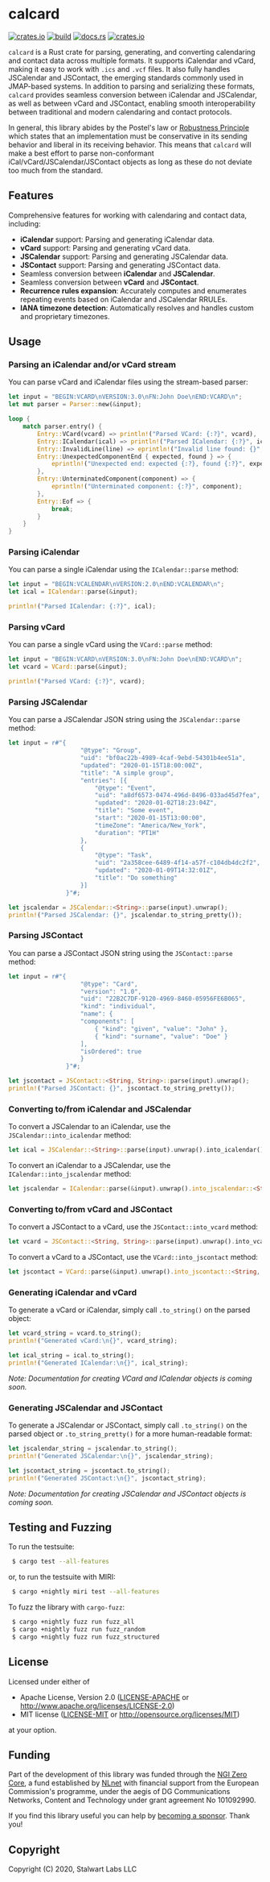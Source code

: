 # calcard

[![crates.io](https://img.shields.io/crates/v/calcard)](https://crates.io/crates/calcard)
[![build](https://github.com/stalwartlabs/calcard/actions/workflows/rust.yml/badge.svg)](https://github.com/stalwartlabs/calcard/actions/workflows/rust.yml)
[![docs.rs](https://img.shields.io/docsrs/calcard)](https://docs.rs/calcard)
[![crates.io](https://img.shields.io/crates/l/calcard)](http://www.apache.org/licenses/LICENSE-2.0)

`calcard` is a Rust crate for parsing, generating, and converting calendaring and contact data across multiple formats. It supports iCalendar and vCard, making it easy to work with `.ics` and `.vcf` files. It also fully handles JSCalendar and JSContact, the emerging standards commonly used in JMAP-based systems. In addition to parsing and serializing these formats, `calcard` provides seamless conversion between iCalendar and JSCalendar, as well as between vCard and JSContact, enabling smooth interoperability between traditional and modern calendaring and contact protocols.

In general, this library abides by the Postel's law or [Robustness Principle](https://en.wikipedia.org/wiki/Robustness_principle) which states that an implementation must be conservative in its sending behavior and liberal in its receiving behavior. This means that `calcard` will make a best effort to parse non-conformant iCal/vCard/JSCalendar/JSContact objects as long as these do not deviate too much from the standard.

## Features

Comprehensive features for working with calendaring and contact data, including:

- **iCalendar** support: Parsing and generating iCalendar data.
- **vCard** support: Parsing and generating vCard data.
- **JSCalendar** support: Parsing and generating JSCalendar data.
- **JSContact** support: Parsing and generating JSContact data.
- Seamless conversion between **iCalendar** and **JSCalendar**.
- Seamless conversion between **vCard** and **JSContact**.
- **Recurrence rules expansion**: Accurately computes and enumerates repeating events based on iCalendar and JSCalendar RRULEs.
- **IANA timezone detection**: Automatically resolves and handles custom and proprietary timezones.

## Usage

### Parsing an iCalendar and/or vCard stream

You can parse vCard and iCalendar files using the stream-based parser:

```rust
let input = "BEGIN:VCARD\nVERSION:3.0\nFN:John Doe\nEND:VCARD\n";
let mut parser = Parser::new(&input);

loop {
    match parser.entry() {
        Entry::VCard(vcard) => println!("Parsed VCard: {:?}", vcard),
        Entry::ICalendar(ical) => println!("Parsed ICalendar: {:?}", ical),
        Entry::InvalidLine(line) => eprintln!("Invalid line found: {}", line),
        Entry::UnexpectedComponentEnd { expected, found } => {
            eprintln!("Unexpected end: expected {:?}, found {:?}", expected, found);
        },
        Entry::UnterminatedComponent(component) => {
            eprintln!("Unterminated component: {:?}", component);
        },
        Entry::Eof => {
            break;
        }
    }
}
```

### Parsing iCalendar

You can parse a single iCalendar using the `ICalendar::parse` method:

```rust
let input = "BEGIN:VCALENDAR\nVERSION:2.0\nEND:VCALENDAR\n";
let ical = ICalendar::parse(&input);

println!("Parsed ICalendar: {:?}", ical);
```

### Parsing vCard

You can parse a single vCard using the `VCard::parse` method:

```rust
let input = "BEGIN:VCARD\nVERSION:3.0\nFN:John Doe\nEND:VCARD\n";
let vcard = VCard::parse(&input);

println!("Parsed VCard: {:?}", vcard);
```
### Parsing JSCalendar

You can parse a JSCalendar JSON string using the `JSCalendar::parse` method:

```rust
let input = r#"{
                    "@type": "Group",
                    "uid": "bf0ac22b-4989-4caf-9ebd-54301b4ee51a",
                    "updated": "2020-01-15T18:00:00Z",
                    "title": "A simple group",
                    "entries": [{
                        "@type": "Event",
                        "uid": "a8df6573-0474-496d-8496-033ad45d7fea",
                        "updated": "2020-01-02T18:23:04Z",
                        "title": "Some event",
                        "start": "2020-01-15T13:00:00",
                        "timeZone": "America/New_York",
                        "duration": "PT1H"
                    },
                    {
                        "@type": "Task",
                        "uid": "2a358cee-6489-4f14-a57f-c104db4dc2f2",
                        "updated": "2020-01-09T14:32:01Z",
                        "title": "Do something"
                    }]
                }"#;

let jscalendar = JSCalendar::<String>::parse(input).unwrap();
println!("Parsed JSCalendar: {}", jscalendar.to_string_pretty());
```

### Parsing JSContact

You can parse a JSContact JSON string using the `JSContact::parse` method:

```rust
let input = r#"{
                    "@type": "Card",
                    "version": "1.0",
                    "uid": "22B2C7DF-9120-4969-8460-05956FE6B065",
                    "kind": "individual",
                    "name": {
                    "components": [
                        { "kind": "given", "value": "John" },
                        { "kind": "surname", "value": "Doe" }
                    ],
                    "isOrdered": true
                    }
                }"#;

let jscontact = JSContact::<String, String>::parse(input).unwrap();
println!("Parsed JSContact: {}", jscontact.to_string_pretty());
```

### Converting to/from iCalendar and JSCalendar

To convert a JSCalendar to an iCalendar, use the `JSCalendar::into_icalendar` method:

```rust
let ical = JSCalendar::<String>::parse(input).unwrap().into_icalendar().unwrap();
```

To convert an iCalendar to a JSCalendar, use the `ICalendar::into_jscalendar` method:

```rust
let jscalendar = ICalendar::parse(&input).unwrap().into_jscalendar::<String>().unwrap();
```

### Converting to/from vCard and JSContact

To convert a JSContact to a vCard, use the `JSContact::into_vcard` method:

```rust
let vcard = JSContact::<String, String>::parse(input).unwrap().into_vcard().unwrap();
```

To convert a vCard to a JSContact, use the `VCard::into_jscontact` method:

```rust
let jscontact = VCard::parse(&input).unwrap().into_jscontact::<String, String>().unwrap();
```

### Generating iCalendar and vCard

To generate a vCard or iCalendar, simply call `.to_string()` on the parsed object:

```rust
let vcard_string = vcard.to_string();
println!("Generated vCard:\n{}", vcard_string);

let ical_string = ical.to_string();
println!("Generated ICalendar:\n{}", ical_string);
```

*Note: Documentation for creating VCard and ICalendar objects is coming soon.*

### Generating JSCalendar and JSContact

To generate a JSCalendar or JSContact, simply call `.to_string()` on the parsed object or `.to_string_pretty()` for a more human-readable format:

```rust
let jscalendar_string = jscalendar.to_string();
println!("Generated JSCalendar:\n{}", jscalendar_string);

let jscontact_string = jscontact.to_string();
println!("Generated JSContact:\n{}", jscontact_string);
```

*Note: Documentation for creating JSCalendar and JSContact objects is coming soon.*


## Testing and Fuzzing

To run the testsuite:

```bash
 $ cargo test --all-features
```

or, to run the testsuite with MIRI:

```bash
 $ cargo +nightly miri test --all-features
```

To fuzz the library with `cargo-fuzz`:

```bash
 $ cargo +nightly fuzz run fuzz_all
 $ cargo +nightly fuzz run fuzz_random
 $ cargo +nightly fuzz run fuzz_structured
```

## License

Licensed under either of

 * Apache License, Version 2.0 ([LICENSE-APACHE](LICENSE-APACHE) or http://www.apache.org/licenses/LICENSE-2.0)
 * MIT license ([LICENSE-MIT](LICENSE-MIT) or http://opensource.org/licenses/MIT)

at your option.

## Funding

Part of the development of this library was funded through the [NGI Zero Core](https://nlnet.nl/NGI0/), a fund established by [NLnet](https://nlnet.nl/) with financial support from the European Commission's programme, under the aegis of DG Communications Networks, Content and Technology under grant agreement No 101092990.

If you find this library useful you can help by [becoming a sponsor](https://opencollective.com/stalwart). Thank you!

## Copyright

Copyright (C) 2020, Stalwart Labs LLC
